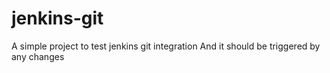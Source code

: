 # jenkins-git
A simple project to test jenkins git integration
And it should be triggered by any changes
